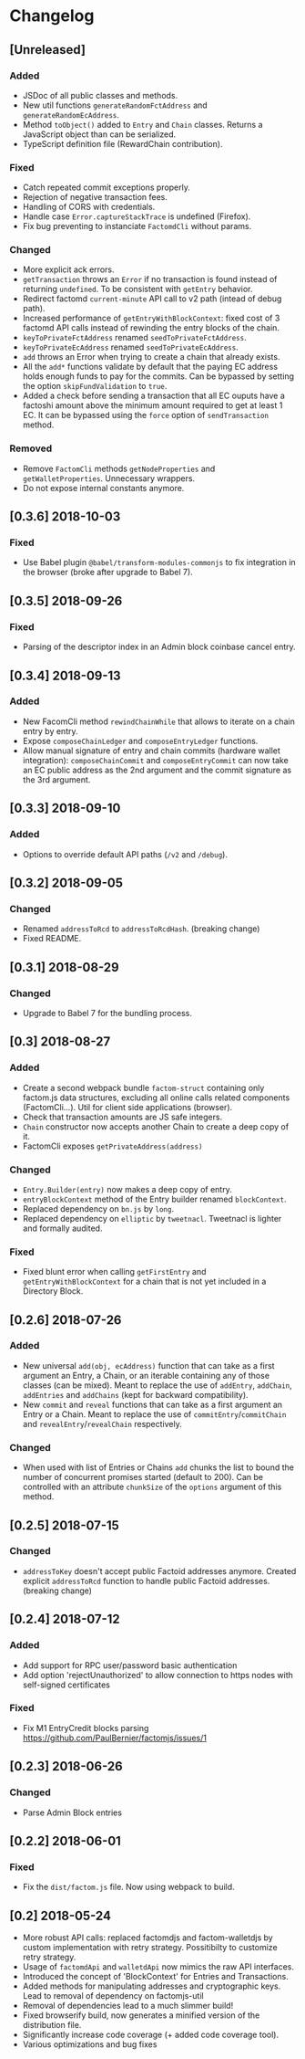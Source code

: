 # Changelog

## [Unreleased]

### Added

* JSDoc of all public classes and methods.
* New util functions `generateRandomFctAddress` and `generateRandomEcAddress`.
* Method `toObject()` added to `Entry` and `Chain` classes. Returns a JavaScript object than can be serialized.
* TypeScript definition file (RewardChain contribution).

### Fixed

* Catch repeated commit exceptions properly.
* Rejection of negative transaction fees. 
* Handling of CORS with credentials. 
* Handle case `Error.captureStackTrace` is undefined (Firefox).
* Fix bug preventing to instanciate `FactomdCli` without params.

### Changed

* More explicit ack errors.
* `getTransaction` throws an `Error` if no transaction is found instead of returning `undefined`. To be consistent with `getEntry` behavior.
* Redirect factomd `current-minute` API call to v2 path (intead of debug path).
* Increased performance of `getEntryWithBlockContext`: fixed cost of 3 factomd API calls instead of rewinding the entry blocks of the chain.
* `keyToPrivateFctAddress` renamed `seedToPrivateFctAddress`.
* `keyToPrivateEcAddress` renamed `seedToPrivateEcAddress`.
* `add` throws an Error when trying to create a chain that already exists.
* All the `add*` functions validate by default that the paying EC address holds enough funds to pay for the commits. Can be bypassed by setting the option `skipFundValidation` to `true`.
* Added a check before sending a transaction that all EC ouputs have a factoshi amount above the minimum amount required to get at least 1 EC. It can be bypassed using the `force` option of `sendTransaction` method.

### Removed

* Remove `FactomCli` methods `getNodeProperties` and `getWalletProperties`. Unnecessary wrappers.
* Do not expose internal constants anymore.

## [0.3.6] 2018-10-03

### Fixed

* Use Babel plugin `@babel/transform-modules-commonjs` to fix integration in the browser (broke after upgrade to Babel 7).

## [0.3.5] 2018-09-26

### Fixed

* Parsing of the descriptor index in an Admin block coinbase cancel entry.

## [0.3.4] 2018-09-13

### Added

* New FacomCli method `rewindChainWhile` that allows to iterate on a chain entry by entry.
* Expose `composeChainLedger` and `composeEntryLedger` functions.
* Allow manual signature of entry and chain commits (hardware wallet integration): `composeChainCommit` and `composeEntryCommit` can now take an EC public address as the 2nd argument and the commit signature as the 3rd argument.

## [0.3.3] 2018-09-10

### Added

* Options to override default API paths (`/v2` and `/debug`).

## [0.3.2] 2018-09-05

### Changed

* Renamed `addressToRcd` to `addressToRcdHash`. (breaking change)
* Fixed README.

## [0.3.1] 2018-08-29

### Changed

* Upgrade to Babel 7 for the bundling process.

## [0.3] 2018-08-27

### Added

* Create a second webpack bundle `factom-struct` containing only factom.js data structures, excluding all online calls related components (FactomCli...). Util for client side applications (browser).
* Check that transaction amounts are JS safe integers.
* `Chain` constructor now accepts another Chain to create a deep copy of it.
* FactomCli exposes `getPrivateAddress(address)`

### Changed

* `Entry.Builder(entry)` now makes a deep copy of entry.
* `entryBlockContext` method of the Entry builder renamed `blockContext`.
* Replaced dependency on `bn.js` by `long`.
* Replaced dependency on `elliptic` by `tweetnacl`. Tweetnacl is lighter and formally audited.

### Fixed

* Fixed blunt error when calling `getFirstEntry` and `getEntryWithBlockContext` for a chain that is not yet included in a Directory Block.

## [0.2.6] 2018-07-26

### Added

* New universal `add(obj, ecAddress)` function that can take as a first argument an Entry, a Chain, or an iterable containing any of those classes (can be mixed). Meant to replace the use of `addEntry`, `addChain`, `addEntries` and `addChains` (kept for backward compatibility).
* New `commit` and `reveal` functions that can take as a first argument an Entry or a Chain. Meant to replace the use of `commitEntry`/`commitChain` and `revealEntry`/`revealChain` respectively.

### Changed

* When used with list of Entries or Chains `add` chunks the list to bound the number of concurrent promises started (default to 200). Can be controlled with an attribute `chunkSize` of the `options` argument of this method.

## [0.2.5] 2018-07-15

### Changed

* `addressToKey` doesn't accept public Factoid addresses anymore. Created explicit `addressToRcd` function to handle public Factoid addresses. (breaking change)

## [0.2.4] 2018-07-12

### Added

* Add support for RPC user/password basic authentication
* Add option 'rejectUnauthorized' to allow connection to https nodes with self-signed certificates

### Fixed

* Fix M1 EntryCredit blocks parsing https://github.com/PaulBernier/factomjs/issues/1

## [0.2.3] 2018-06-26

### Changed

* Parse Admin Block entries

## [0.2.2] 2018-06-01

### Fixed

* Fix the `dist/factom.js` file. Now using webpack to build.

## [0.2] 2018-05-24

* More robust API calls: replaced factomdjs and factom-walletdjs by custom implementation with retry strategy. Possitibilty to customize retry strategy.
* Usage of `factomdApi` and `walletdApi` now mimics the raw API interfaces.
* Introduced the concept of 'BlockContext' for Entries and Transactions.
* Added methods for manipulating addresses and cryptographic keys. Lead to removal of dependency on factomjs-util
* Removal of dependencies lead to a much slimmer build!
* Fixed browserify build, now generates a minified version of the distribution file.
* Significantly increase code coverage (+ added code coverage tool).
* Various optimizations and bug fixes

